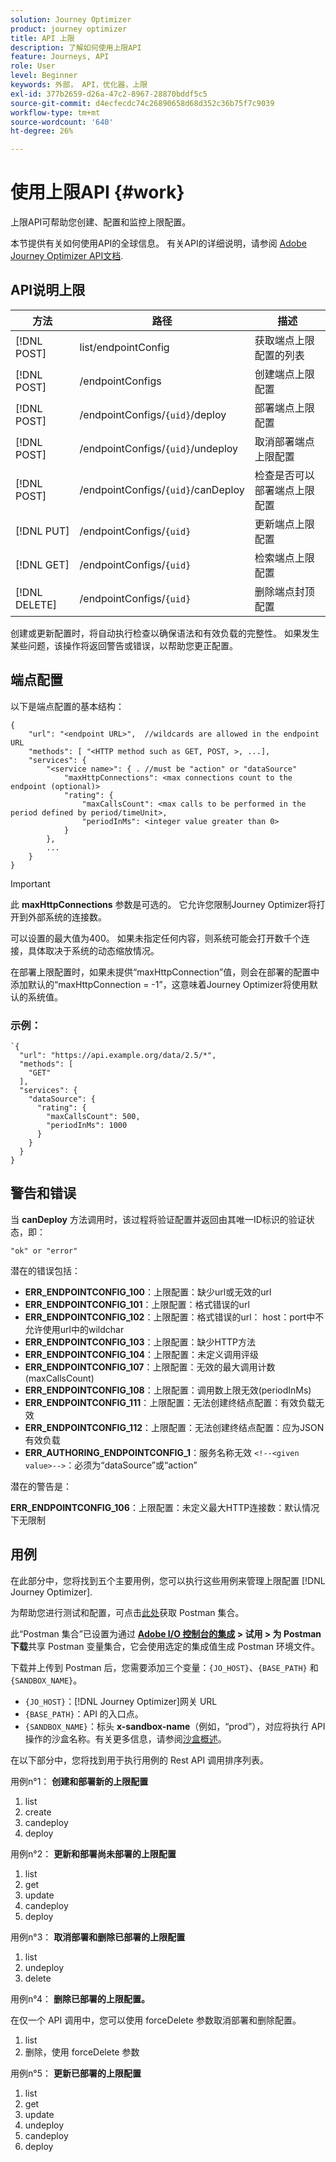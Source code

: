 ```yaml
---
solution: Journey Optimizer
product: journey optimizer
title: API 上限
description: 了解如何使用上限API
feature: Journeys, API
role: User
level: Beginner
keywords: 外部， API，优化器，上限
exl-id: 377b2659-d26a-47c2-8967-28870bddf5c5
source-git-commit: d4ecfecdc74c26890658d68d352c36b75f7c9039
workflow-type: tm+mt
source-wordcount: '640'
ht-degree: 26%

---
```


# 使用上限API {#work}

上限API可帮助您创建、配置和监控上限配置。

本节提供有关如何使用API的全球信息。 有关API的详细说明，请参阅 [Adobe Journey Optimizer API文档](https://developer.adobe.com/journey-optimizer-apis/).

## API说明上限

| 方法 | 路径 | 描述 |
|---|---|---|
| [!DNL POST] | list/endpointConfig | 获取端点上限配置的列表 |
| [!DNL POST] | /endpointConfigs | 创建端点上限配置 |
| [!DNL POST] | /endpointConfigs/`{uid}`/deploy | 部署端点上限配置 |
| [!DNL POST] | /endpointConfigs/`{uid}`/undeploy | 取消部署端点上限配置 |
| [!DNL POST] | /endpointConfigs/`{uid}`/canDeploy | 检查是否可以部署端点上限配置 |
| [!DNL PUT] | /endpointConfigs/`{uid}` | 更新端点上限配置 |
| [!DNL GET] | /endpointConfigs/`{uid}` | 检索端点上限配置 |
| [!DNL DELETE] | /endpointConfigs/`{uid}` | 删除端点封顶配置 |

创建或更新配置时，将自动执行检查以确保语法和有效负载的完整性。
如果发生某些问题，该操作将返回警告或错误，以帮助您更正配置。

## 端点配置

以下是端点配置的基本结构：

```
{
    "url": "<endpoint URL>",  //wildcards are allowed in the endpoint URL
    "methods": [ "<HTTP method such as GET, POST, >, ...],
    "services": {
        "<service name>": { . //must be "action" or "dataSource" 
            "maxHttpConnections": <max connections count to the endpoint (optional)>
            "rating": {          
                "maxCallsCount": <max calls to be performed in the period defined by period/timeUnit>,
                "periodInMs": <integer value greater than 0>
            }
        },
        ...
    }
}
```

>[!IMPORTANT]
>
>此 **maxHttpConnections** 参数是可选的。 它允许您限制Journey Optimizer将打开到外部系统的连接数。
>
>可以设置的最大值为400。 如果未指定任何内容，则系统可能会打开数千个连接，具体取决于系统的动态缩放情况。
>
>在部署上限配置时，如果未提供“maxHttpConnection”值，则会在部署的配置中添加默认的“maxHttpConnection = -1”，这意味着Journey Optimizer将使用默认的系统值。

### 示例：

```
`{
  "url": "https://api.example.org/data/2.5/*",
  "methods": [
    "GET"
  ],
  "services": {
    "dataSource": {
      "rating": {
        "maxCallsCount": 500,
        "periodInMs": 1000
      }
    }
  }
}
```

## 警告和错误

当 **canDeploy** 方法调用时，该过程将验证配置并返回由其唯一ID标识的验证状态，即：

```
"ok" or "error"
```

潜在的错误包括：

* **ERR_ENDPOINTCONFIG_100**：上限配置：缺少url或无效的url
* **ERR_ENDPOINTCONFIG_101**：上限配置：格式错误的url
* **ERR_ENDPOINTCONFIG_102**：上限配置：格式错误的url： host：port中不允许使用url中的wildchar
* **ERR_ENDPOINTCONFIG_103**：上限配置：缺少HTTP方法
* **ERR_ENDPOINTCONFIG_104**：上限配置：未定义调用评级
* **ERR_ENDPOINTCONFIG_107**：上限配置：无效的最大调用计数(maxCallsCount)
* **ERR_ENDPOINTCONFIG_108**：上限配置：调用数上限无效(periodInMs)
* **ERR_ENDPOINTCONFIG_111**：上限配置：无法创建终结点配置：有效负载无效
* **ERR_ENDPOINTCONFIG_112**：上限配置：无法创建终结点配置：应为JSON有效负载
* **ERR_AUTHORING_ENDPOINTCONFIG_1**：服务名称无效 `<!--<given value>-->`：必须为“dataSource”或“action”

潜在的警告是：

**ERR_ENDPOINTCONFIG_106**：上限配置：未定义最大HTTP连接数：默认情况下无限制

## 用例

在此部分中，您将找到五个主要用例，您可以执行这些用例来管理上限配置 [!DNL Journey Optimizer].

为帮助您进行测试和配置，可点击[此处](https://github.com/AdobeDocs/JourneyAPI/blob/master/postman-collections/Journeys_Capping-API_postman-collection.json)获取 Postman 集合。

此“Postman 集合”已设置为通过 __[Adobe I/O 控制台的集成](https://console.adobe.io/integrations) > 试用 > 为 Postman 下载__&#x200B;共享 Postman 变量集合，它会使用选定的集成值生成 Postman 环境文件。

下载并上传到 Postman 后，您需要添加三个变量：`{JO_HOST}`、`{BASE_PATH}` 和 `{SANDBOX_NAME}`。
* `{JO_HOST}`：[!DNL Journey Optimizer]网关 URL
* `{BASE_PATH}`：API 的入口点。
* `{SANDBOX_NAME}`：标头 **x-sandbox-name**（例如，“prod”），对应将执行 API 操作的沙盒名称。有关更多信息，请参阅[沙盒概述](https://experienceleague.adobe.com/docs/experience-platform/sandbox/home.html?lang=zh-Hans)。

在以下部分中，您将找到用于执行用例的 Rest API 调用排序列表。

用例n°1： **创建和部署新的上限配置**

1. list
1. create
1. candeploy
1. deploy

用例n°2： **更新和部署尚未部署的上限配置**

1. list
1. get
1. update
1. candeploy
1. deploy

用例n°3： **取消部署和删除已部署的上限配置**

1. list
1. undeploy
1. delete

用例n°4： **删除已部署的上限配置。**

在仅一个 API 调用中，您可以使用 forceDelete 参数取消部署和删除配置。
1. list
1. 删除，使用 forceDelete 参数

用例n°5： **更新已部署的上限配置**

1. list
1. get
1. update
1. undeploy
1. candeploy
1. deploy
